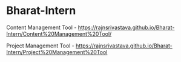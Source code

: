 # Bharat-Intern
Content Management Tool - https://rajnsrivastava.github.io/Bharat-Intern/Content%20Management%20Tool/

Project Management Tool - https://rajnsrivastava.github.io/Bharat-Intern/Project%20Management%20Tool





